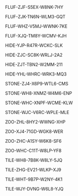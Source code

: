 FLUF-ZJF-S5EX-W8NK-7HY

FLUF-ZJK-TN6N-WLM3-GQT

FLUF-WHZ-V5MJ-WWNK-7KE

FLUF-XJQ-TM8Y-WCMV-KJH

HIDE-YJP-R47R-WCKC-SLK

HIDE-ZJC-SC8K-WRLJ-2A2

HIDE-ZJT-TBN2-W2MM-211

HIDE-YHL-WHRC-WRK3-MQ3

STONE-ZJ4-X6P9-WTL6-CMS


STONE-WH8-XNMZ-W4M6-ENP

STONE-WHC-XNPF-WCME-KLW

STONE-WJC-V6RC-WPLE-MLE

ZOO-ZHL-8HY2-WWNG-XHP

ZOO-XJ4-71GD-WGK8-WER


ZOO-ZHC-A1SY-W6K8-SF6

ZOO-WHC-C11T-W8LP-YF8

TILE-WH8-7B8K-W8LY-5JQ

TILE-ZHG-EV21-WLKP-XJ9

TILE-WHT-9B7P-W2NY-4K1

TILE-WJY-DVNG-W6L8-YJQ
